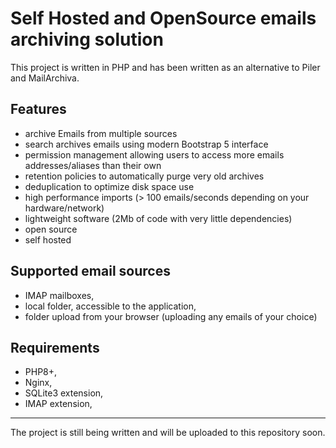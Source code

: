 # Self Hosted and OpenSource emails archiving solution

This project is written in PHP and has been written as an alternative to Piler and MailArchiva.

## Features
* archive Emails from multiple sources
* search archives emails using modern Bootstrap 5 interface
* permission management allowing users to access more emails addresses/aliases than their own
* retention policies to automatically purge very old archives
* deduplication to optimize disk space use
* high performance imports (> 100 emails/seconds depending on your hardware/network)
* lightweight software (2Mb of code with very little dependencies)
* open source
* self hosted

## Supported email sources

* IMAP mailboxes, 
* local folder, accessible to the application, 
* folder upload from your browser (uploading any emails of your choice)

## Requirements

* PHP8+,
* Nginx,
* SQLite3 extension, 
* IMAP extension,

---

The project is still being written and will be uploaded to this repository soon.
